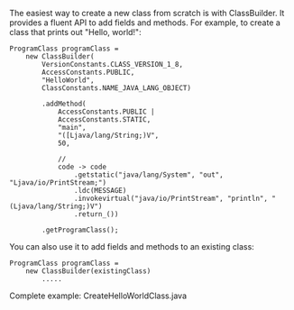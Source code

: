 The easiest way to create a new class from scratch is with ClassBuilder. It
provides a fluent API to add fields and methods. For example, to create a
class that prints out "Hello, world!":

    ProgramClass programClass =
        new ClassBuilder(
            VersionConstants.CLASS_VERSION_1_8,
            AccessConstants.PUBLIC,
            "HelloWorld",
            ClassConstants.NAME_JAVA_LANG_OBJECT)

            .addMethod(
                AccessConstants.PUBLIC |
                AccessConstants.STATIC,
                "main",
                "([Ljava/lang/String;)V",
                50,

                // 
                code -> code
                    .getstatic("java/lang/System", "out", "Ljava/io/PrintStream;")
                    .ldc(MESSAGE)
                    .invokevirtual("java/io/PrintStream", "println", "(Ljava/lang/String;)V")
                    .return_())

            .getProgramClass();

You can also use it to add fields and methods to an existing class:

    ProgramClass programClass =
        new ClassBuilder(existingClass)
            .....

Complete example: CreateHelloWorldClass.java
